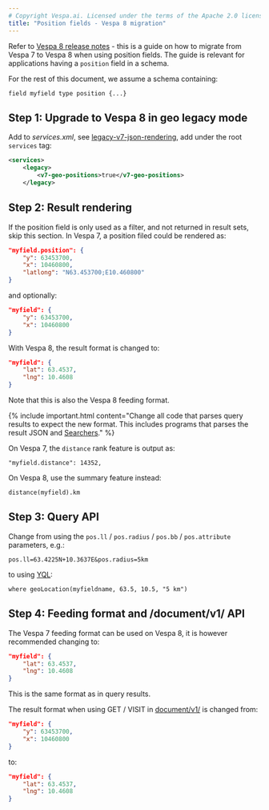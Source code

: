 ```yaml
---
# Copyright Vespa.ai. Licensed under the terms of the Apache 2.0 license. See LICENSE in the project root.
title: "Position fields - Vespa 8 migration"
---
```


Refer to [Vespa 8 release notes](vespa8-release-notes.html) -
this is a guide on how to migrate from Vespa 7 to Vespa 8 when using position fields.
The guide is relevant for applications having a `position` field in a schema.

For the rest of this document, we assume a schema containing:
```
field myfield type position {...}
```


## Step 1: Upgrade to Vespa 8 in geo legacy mode
Add to _services.xml_, see [legacy-v7-json-rendering](reference/default-result-format.html#geo-position-rendering),
add under the root `services` tag:
```xml
<services>
    <legacy>
        <v7-geo-positions>true</v7-geo-positions>
    </legacy>
```



## Step 2: Result rendering
If the position field is only used as a filter, and not returned in result sets, skip this section. 
In Vespa 7, a position filed could be rendered as:
```json
"myfield.position": {
    "y": 63453700,
    "x": 10460800,
    "latlong": "N63.453700;E10.460800"
}
```
and optionally:
```json
"myfield": {
    "y": 63453700,
    "x": 10460800
}
```
With Vespa 8, the result format is changed to:
```json
"myfield": {
    "lat": 63.4537,
    "lng": 10.4608
}
```
Note that this is also the Vespa 8 feeding format. 

{% include important.html content="Change all code that parses query results to expect the new format.
This includes programs that parses the result JSON and [Searchers](searcher-development.html)." %}

On Vespa 7, the `distance` rank feature is output as:
```
"myfield.distance": 14352,
```
On Vespa 8, use the summary feature instead:
```
distance(myfield).km
```


## Step 3: Query API
Change from using the `pos.ll` / `pos.radius` / `pos.bb` / `pos.attribute` parameters, e.g.:
```
pos.ll=63.4225N+10.3637E&pos.radius=5km
```
to using [YQL](query-language.html):
```
where geoLocation(myfieldname, 63.5, 10.5, "5 km")
```


## Step 4: Feeding format and /document/v1/ API

The Vespa 7 feeding format can be used on Vespa 8,
it is however recommended changing to:
```json
"myfield": {
    "lat": 63.4537,
    "lng": 10.4608
}
```
This is the same format as in query results.

The result format when using GET / VISIT in [document/v1/](reference/document-v1-api-reference.html) is changed from:
```json
"myfield": {
    "y": 63453700,
    "x": 10460800
}
```
to:
```json
"myfield": {
    "lat": 63.4537,
    "lng": 10.4608
}
```

